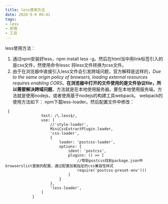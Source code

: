 ```yaml
---
title: less使用方法
date: 2020-9-9 09:41
tags: 
- less
- 前端
- 工具
---
```


less使用方法： 
1. 通过npm安装好less，npm install less -g。然后在html当中用link标签引入的是css文件，然使用命令lessc 将less文件转换为css文件。
2. 由于在浏览器中直接引入less文件会引发跨域问题，官方解释是这样的，*Due to the same origin policy of browsers, loading external resources requires enabling CORS*。**在浏览器中打开的文件使用的是文件协议file，所以需要解决跨域问题**，方法就是在本地使用服务器。要在本地使用服务端，方法就是使用nodejs，或者使用基于nodejs的构建工具webpack。
webpack的使用方法如下：
npm下载less-loader。然后配置文件中修改：
```
 {
                test: /\.less$/,
                use: [
                    //'style-loader',
                    MiniCssExtractPlugin.loader,
                    'css-loader',
                    {
                        loader: 'postcss-loader',
                        options: {
                            ident: 'postcss',
                            plugins: () => [
                                //帮助postcss找到package.json中browserslist里面的配置，通过配置加载指定的css兼容性样式
                                require('postcss-preset-env')()
                            ]
                        }
                    },
                    'less-loader',
                ]
            }
```
